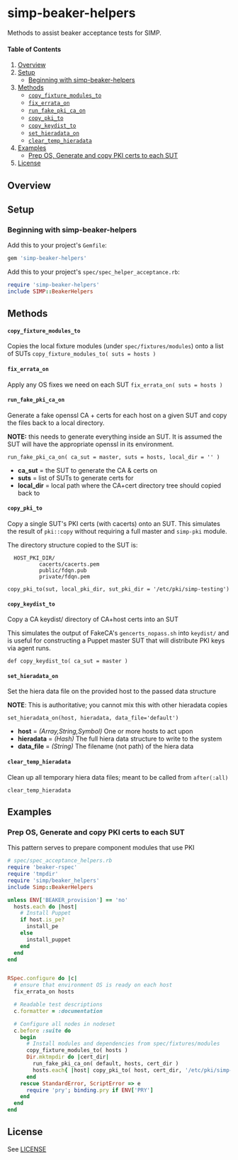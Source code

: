 # simp-beaker-helpers

Methods to assist beaker acceptance tests for SIMP.

#### Table of Contents
1. [Overview](#overview)
2. [Setup](#setup)
    * [Beginning with simp-beaker-helpers](#beginning-with-simp-beaker-helpers)
3. [Methods](#methods)
    * [`copy_fixture_modules_to`](#copy_fixture_modules_to)
    * [`fix_errata_on`](#fix_errata_on)
    * [`run_fake_pki_ca_on`](#run_fake_pki_ca_on)
    * [`copy_pki_to`](#copy_pki_to)
    * [`copy_keydist_to`](#copy_keydist_to)
    * [`set_hieradata_on`](#set_hieradata_on)
    * [`clear_temp_hieradata`](#clear_temp_hieradata)
4. [Examples](#examples)
    * [Prep OS, Generate and copy PKI certs to each SUT](#prep-os-generate-and-copy-pki-certs-to-each-sut)
5. [License](#license)

## Overview

## Setup

### Beginning with simp-beaker-helpers

Add this to your project's `Gemfile`:

```ruby
gem 'simp-beaker-helpers'
```

Add this to your project's `spec/spec_helper_acceptance.rb`:
```ruby
require 'simp-beaker-helpers'
include SIMP::BeakerHelpers
```



## Methods

#### `copy_fixture_modules_to`

Copies the local fixture modules (under `spec/fixtures/modules`) onto a list of SUTs
`copy_fixture_modules_to( suts = hosts )`


#### `fix_errata_on`

Apply any OS fixes we need on each SUT
`fix_errata_on( suts = hosts )`


#### `run_fake_pki_ca_on`

Generate a fake openssl CA + certs for each host on a given SUT and copy the
files back to a local directory.

**NOTE:** this needs to generate everything inside an SUT.  It is assumed the
SUT will have the appropriate openssl in its environment.

`run_fake_pki_ca_on( ca_sut = master, suts = hosts, local_dir = '' )`

 -  **ca_sut**    = the SUT to generate the CA & certs on
 -  **suts**      = list of SUTs to generate certs for
 -  **local_dir** = local path where the CA+cert directory tree should copied back to

#### `copy_pki_to`

Copy a single SUT's PKI certs (with cacerts) onto an SUT.  This simulates the result of `pki::copy` without requiring a full master and `simp-pki` module.

The directory structure copied to the SUT is:
```
  HOST_PKI_DIR/
          cacerts/cacerts.pem
          public/fdqn.pub
          private/fdqn.pem

```

`copy_pki_to(sut, local_pki_dir, sut_pki_dir = '/etc/pki/simp-testing')`


#### `copy_keydist_to`

Copy a CA keydist/ directory of CA+host certs into an SUT

This simulates the output of FakeCA's `gencerts_nopass.sh` into `keydist/` and is useful for constructing a Puppet master SUT that will distribute PKI keys via agent runs.

`def copy_keydist_to( ca_sut = master )`


#### `set_hieradata_on`

Set the hiera data file on the provided host to the passed data structure

**NOTE**: This is authoritative; you cannot mix this with other hieradata copies

`set_hieradata_on(host, hieradata, data_file='default')`

 -  **host**      = _(Array,String,Symbol)_ One or more hosts to act upon
 -  **hieradata** = _(Hash)_ The full hiera data structure to write to the system
 -  **data_file** = _(String)_ The filename (not path) of the hiera data

####  `clear_temp_hieradata`

Clean up all temporary hiera data files; meant to be called from `after(:all)`

`clear_temp_hieradata`


## Examples

### Prep OS, Generate and copy PKI certs to each SUT
This pattern serves to prepare component modules that use PKI

```ruby
# spec/spec_acceptance_helpers.rb
require 'beaker-rspec'
require 'tmpdir'
require 'simp/beaker_helpers'
include Simp::BeakerHelpers

unless ENV['BEAKER_provision'] == 'no'
  hosts.each do |host|
    # Install Puppet
    if host.is_pe?
      install_pe
    else
      install_puppet
    end
  end
end


RSpec.configure do |c|
  # ensure that environment OS is ready on each host
  fix_errata_on hosts

  # Readable test descriptions
  c.formatter = :documentation

  # Configure all nodes in nodeset
  c.before :suite do
    begin
      # Install modules and dependencies from spec/fixtures/modules
      copy_fixture_modules_to( hosts )
      Dir.mktmpdir do |cert_dir|
        run_fake_pki_ca_on( default, hosts, cert_dir )
        hosts.each{ |host| copy_pki_to( host, cert_dir, '/etc/pki/simp-testing' )}
      end
    rescue StandardError, ScriptError => e
      require 'pry'; binding.pry if ENV['PRY']
    end
  end
end
```

## License
See [LICENSE](LICENSE)
